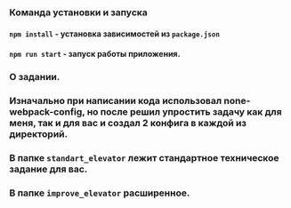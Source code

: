 ### Команда установки и запуска
#### `npm install` - установка зависимостей из `package.json`
#### `npm run start` - запуск работы приложения.
### О задании.
### Изначально при написании кода использовал none-webpack-config, но после решил упростить задачу как для меня, так и для вас и создал 2 конфига в каждой из директорий.
### В папке `standart_elevator` лежит стандартное техническое задание для вас.
### В папке `improve_elevator` расширенное. 

